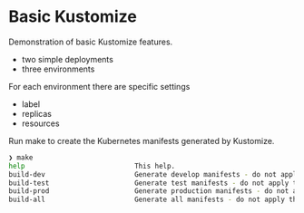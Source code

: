 # Basic Kustomize

Demonstration of basic Kustomize features.

- two simple deployments
- three environments

For each environment there are specific settings

- label
- replicas
- resources

Run make to create the Kubernetes manifests generated by Kustomize.
```sh
❯ make
help                           This help.
build-dev                      Generate develop manifests - do not apply them
build-test                     Generate test manifests - do not apply them
build-prod                     Generate production manifests - do not apply them
build-all                      Generate all manifests - do not apply them
```
